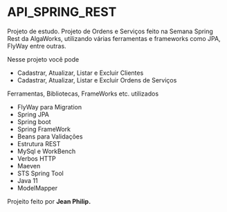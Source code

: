 # API_SPRING_REST
Projeto de estudo. Projeto de Ordens e Serviços feito na Semana Spring Rest da AlgaWorks, utilizando várias ferramentas e frameworks como JPA, FlyWay entre outras.

Nesse projeto você pode

- Cadastrar, Atualizar, Listar e Excluir Clientes 
- Cadastrar, Atualizar, Listar e Excluir Ordens de Serviços

Ferramentas, Bibliotecas, FrameWorks etc. utilizados

- FlyWay para Migration
- Spring JPA
- Spring boot
- Spring FrameWork
- Beans para Validações
- Estrutura REST
- MySql e WorkBench
- Verbos HTTP
- Maeven
- STS Spring Tool
- Java 11
- ModelMapper

Projeito feito por **Jean Philip.**